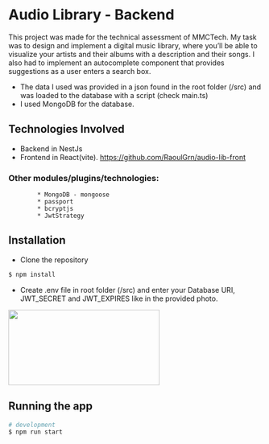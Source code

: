 # Audio Library - Backend

This project was made for the technical assessment of MMCTech. My task was to design and implement a digital music library, where you’ll be able to visualize your artists and their albums with a description and their songs.
I also had to implement an autocomplete component that provides suggestions as a user enters a search box. 

* The data I used was provided in a json found in the root folder (/src) and was loaded to the database with a script (check main.ts)
* I used MongoDB for the database.

## Technologies Involved

* Backend in NestJs
* Frontend in React(vite). https://github.com/RaoulGrn/audio-lib-front
  
### Other modules/plugins/technologies:
            * MongoDB - mongoose
            * passport
            * bcryptjs
            * JwtStrategy
         
## Installation
* Clone the repository
```bash
$ npm install
```
* Create .env file in root folder (/src) and enter your Database URI, JWT_SECRET and JWT_EXPIRES like in the provided photo.

<img src="https://github.com/RaoulGrn/audio-lib-back/assets/108396853/b32794fc-0fba-4457-a8ba-5f43c5f9d7b8" width="300" height="150">


## Running the app

```bash
# development
$ npm run start
```

